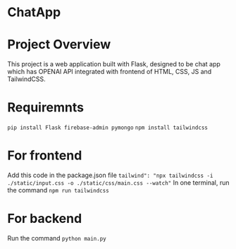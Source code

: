 # ChatApp
# Project Overview 
This project is a web application built with Flask, designed to be chat app which has OPENAI API integrated with frontend of HTML, CSS, JS and TailwindCSS. 
# Requiremnts
`pip install Flask firebase-admin pymongo`
`npm install tailwindcss`

# For frontend
Add this code in the package.json file   `tailwind": "npx tailwindcss -i ./static/input.css -o ./static/css/main.css --watch"`
In one terminal, run the command `npm run tailwindcss`
# For backend
Run the command `python main.py`

